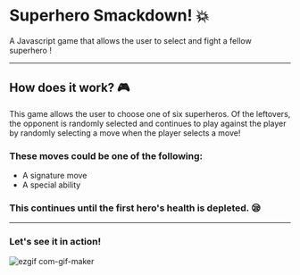 # Superhero Smackdown! 💥
A Javascript game that allows the user to select and fight a fellow superhero !

---
## How does it work? 🎮

This game allows the user to choose one of six superheros. Of the leftovers, the opponent is randomly selected and continues to play against the player by randomly selecting a move when the player selects a move!

### These moves could be one of the following:

- A signature move
- A special ability

### This continues until the first hero's health is depleted. 😪

---
### Let's see it in action!

![ezgif com-gif-maker](https://user-images.githubusercontent.com/119801701/216597241-2171b1e1-5486-4449-8371-1dadf6d499e4.gif)
